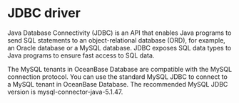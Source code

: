 JDBC driver 
================================



Java Database Connectivity (JDBC) is an API that enables Java programs to send SQL statements to an object-relational database (ORD), for example, an Oracle database or a MySQL database. JDBC exposes SQL data types to Java programs to ensure fast access to SQL data. 

The MySQL tenants in OceanBase Database are compatible with the MySQL connection protocol. You can use the standard MySQL JDBC to connect to a MySQL tenant in OceanBase Database. The recommended MySQL JDBC version is mysql-connector-java-5.1.47.
